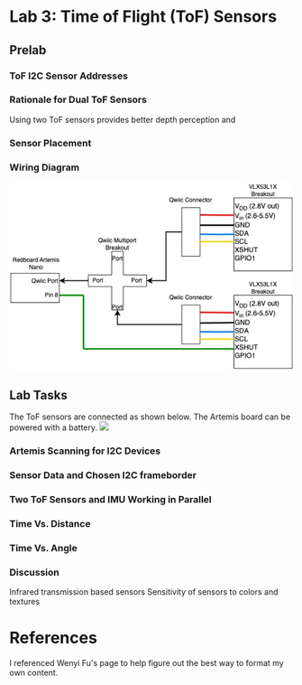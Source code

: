 # Lab 3: Time of Flight (ToF) Sensors

## Prelab

### ToF I2C Sensor Addresses

### Rationale for Dual ToF Sensors
Using two ToF sensors provides better depth perception and

### Sensor Placement


### Wiring Diagram
![](images/Lab3/ToFLab3Schematic.jpg)

## Lab Tasks

The ToF sensors are connected as shown below. The Artemis board can be powered with a battery.
![](images/Lab3/physical_hookup.jpg)

### Artemis Scanning for I2C Devices

### Sensor Data and Chosen I2C frameborder

### Two ToF Sensors and IMU Working in Parallel

### Time Vs. Distance

### Time Vs. Angle

### Discussion
Infrared transmission based sensors
Sensitivity of sensors to colors and textures


# References
I referenced Wenyi Fu's page to help figure out the best way to format my own content.
